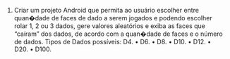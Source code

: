 1. Criar um projeto Android que permita ao usuário escolher entre quan�dade de faces de dado a
serem jogados e podendo escolher rolar 1, 2 ou 3 dados, gere valores aleatórios e exiba as faces que
“caíram” dos dados, de acordo com a quan�dade de faces e o número de dados.
Tipos de Dados possíveis:
D4.
• D6.
• D8.
• D10.
• D12.
• D20.
• D100.
